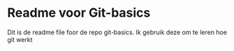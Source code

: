 # Readme voor Git-basics

Dit is de readme file foor de repo git-basics. Ik gebruik deze om te leren hoe git werkt